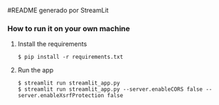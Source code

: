 #README generado por StreamLit

### How to run it on your own machine

1. Install the requirements

   ```
   $ pip install -r requirements.txt
   ```

2. Run the app

   ```
   $ streamlit run streamlit_app.py
   $ streamlit run streamlit_app.py --server.enableCORS false --server.enableXsrfProtection false
   ```
